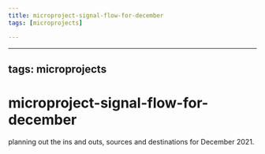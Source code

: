 ```yaml
---
title: microproject-signal-flow-for-december
tags: [microprojects]

---
```


---
tags: microprojects
---

# microproject-signal-flow-for-december

planning out the ins and outs, sources and destinations for December 2021.
